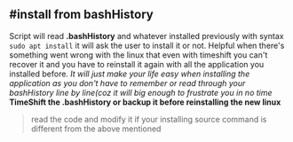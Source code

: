 #install from bashHistory
---
Script will read **.bashHistory** and whatever installed previously with syntax `sudo apt install` it will ask the user to install it or not.
Helpful when there's something went wrong with the linux that even with timeshift you can't recover it and you have to reinstall it again with all the application you installed before.
*It will just make your life easy when installing the application as you don't have to remember or read through your bashHistory line by line(coz it will big enough to frustrate you in no time*
**TimeShift the .bashHistory or backup it before reinstalling the new linux**

>read the code and modify it if your installing source command is different from the above mentioned